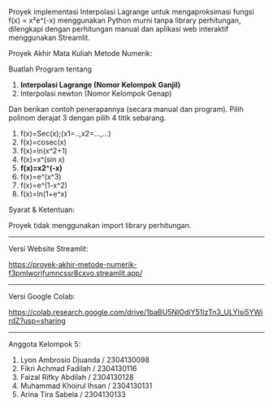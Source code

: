 Proyek implementasi Interpolasi Lagrange untuk mengaproksimasi fungsi f(x) = x²e^(-x) menggunakan Python murni tanpa library perhitungan, dilengkapi dengan perhitungan manual dan aplikasi web interaktif menggunakan Streamlit.

Proyek Akhir Mata Kuliah Metode Numerik:

Buatlah Program tentang
1. **Interpolasi Lagrange (Nomor Kelompok Ganjil)**
2. Interpolasi newton (Nomor Kelompok Genap)


Dan berikan contoh penerapannya (secara manual dan program). Pilih polinom derajat 3 dengan pilih 4 titik sebarang.
1. f(x)=Sec(x);(x1=..,x2=...,...)
2. f(x)=cosec(x)
3. f(x)=ln(x^2+1)
4. f(x)=x^(sin x)
5. **f(x)=x2^(-x)**
6. f(x)=e^(x^3)
7. f(x)=e^(1-x^2)
8. f(x)=ln(1+e^x)

Syarat & Ketentuan:

Proyek tidak menggunakan import library perhitungan.

---

Versi Website Streamlit:

https://proyek-akhir-metode-numerik-f3pmlworjfumncssr8cxvo.streamlit.app/

---

Versi Google Colab: 

https://colab.research.google.com/drive/1baBU5NIOdiY51IzTn3_ULYlsi5YWirdZ?usp=sharing

---

Anggota Kelompok 5:

1. Lyon Ambrosio Djuanda / 2304130098
2. Fikri Achmad Fadilah / 2304130116
3. Faizal Rifky Abdilah / 2304130128
4. Muhammad Khoirul Ihsan / 2304130131
5. Arina Tira Sabela / 2304130133
